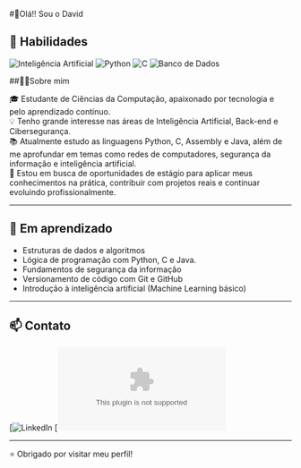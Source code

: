 #👋Olá!! Sou o David


## 🤖 Habilidades

![Inteligência Artificial](https://img.shields.io/badge/IA-Artificial%20Intelligence-purple?style=for-the-badge&logo=openai&logoColor=white)
![Python](https://img.shields.io/badge/Python-3776AB?style=for-the-badge&logo=python&logoColor=white)
![C](https://img.shields.io/badge/C-00599C?style=for-the-badge&logo=c&logoColor=white)
![Banco de Dados](https://img.shields.io/badge/Banco%20de%20Dados-003B57?style=for-the-badge&logo=databricks&logoColor=white)



##🧑‍💻Sobre mim

🎓 Estudante de Ciências da Computação, apaixonado por tecnologia e pelo aprendizado contínuo.  
💡 Tenho grande interesse nas áreas de Inteligência Artificial, Back-end e Cibersegurança.  
📚 Atualmente estudo as linguagens Python, C, Assembly e Java, além de me aprofundar em temas como redes de computadores, segurança da informação e inteligência artificial.  
🚀 Estou em busca de oportunidades de estágio para aplicar meus conhecimentos na prática, contribuir com projetos reais e continuar evoluindo profissionalmente.

-------------

## 📘 Em aprendizado

- Estruturas de dados e algoritmos
- Lógica de programação com Python, C e Java.
- Fundamentos de segurança da informação
- Versionamento de código com Git e GitHub
- Introdução à inteligência artificial (Machine Learning básico)

-------------

## 📫 Contato

[![LinkedIn](https://www.linkedin.com/in/david-danillo-gomes-5b1a4935b/)
[![Email](daviddanillo07@gmail.com)

-------------

⭐ Obrigado por visitar meu perfil!


